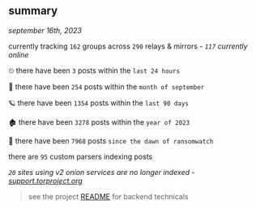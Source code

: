 
## summary
_september 16th, 2023_

currently tracking `162` groups across `290` relays & mirrors - _`117` currently online_

⏲ there have been `3` posts within the `last 24 hours`

🦈 there have been `254` posts within the `month of september`

🪐 there have been `1354` posts within the `last 90 days`

🏚 there have been `3278` posts within the `year of 2023`

🦕 there have been `7968` posts `since the dawn of ransomwatch`

there are `95` custom parsers indexing posts

_`20` sites using v2 onion services are no longer indexed - [support.torproject.org](https://support.torproject.org/onionservices/v2-deprecation/)_

> see the project [README](https://github.com/joshhighet/ransomwatch#ransomwatch--) for backend technicals
